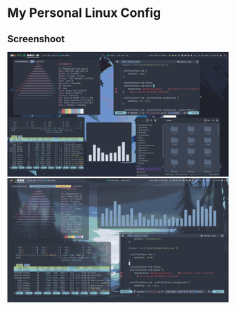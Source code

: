 # My Personal Linux Config
 
## Screenshoot
![Screenshoot](./screenshoot/1.png)
![Screenshoot](./screenshoot/2.png)

